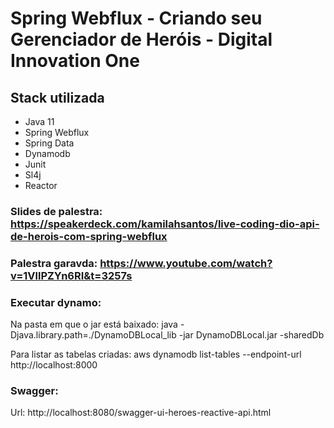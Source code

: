# Spring Webflux - Criando seu Gerenciador de Heróis - Digital Innovation One

## Stack utilizada

  * Java 11
  * Spring Webflux
  * Spring Data
  * Dynamodb
  * Junit
  * Sl4j
  * Reactor
  
  

### Slides de palestra: https://speakerdeck.com/kamilahsantos/live-coding-dio-api-de-herois-com-spring-webflux

### Palestra garavda: https://www.youtube.com/watch?v=1VllPZYn6RI&t=3257s







### Executar dynamo: 

Na pasta em que o jar está baixado: java -Djava.library.path=./DynamoDBLocal_lib -jar DynamoDBLocal.jar -sharedDb
 
Para listar as tabelas criadas:  aws dynamodb list-tables --endpoint-url http://localhost:8000

### Swagger: 

Url: http://localhost:8080/swagger-ui-heroes-reactive-api.html
